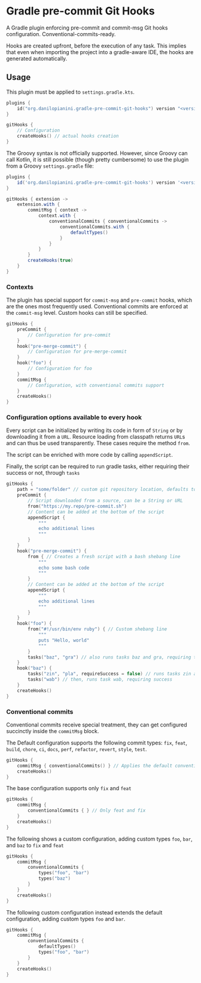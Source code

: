 # Gradle pre-commit Git Hooks

A Gradle plugin enforcing pre-commit and commit-msg Git hooks configuration. Conventional-commits-ready.

Hooks are created upfront, before the execution of any task.
This implies that even when importing the project into a gradle-aware IDE,
the hooks are generated automatically.

## Usage

This plugin must be applied to `settings.gradle.kts`.

```kotlin
plugins {
    id("org.danilopianini.gradle-pre-commit-git-hooks") version "<version>"
}

gitHooks {
    // Configuration
    createHooks() // actual hooks creation
}
```

The Groovy syntax is not officially supported.
However, since Groovy can call Kotlin, it is still possible
(though pretty cumbersome)
to use the plugin from a Groovy `settings.gradle` file:

```groovy
plugins {
    id('org.danilopianini.gradle-pre-commit-git-hooks') version '<version>'
}

gitHooks { extension ->
    extension.with {
        commitMsg { context ->
            context.with {
                conventionalCommits { conventionalCommits ->
                    conventionalCommits.with {
                        defaultTypes()
                    }
                }
            }
        }
        createHooks(true)
    }
}
```

### Contexts

The plugin has special support for `commit-msg` and `pre-commit` hooks, which are the ones most frequently used.
Conventional commits are enforced at the `commit-msg` level.
Custom hooks can still be specified.

```kotlin
gitHooks {
    preCommit {
        // Configuration for pre-commit
    }
    hook("pre-merge-commit") {
        // Configuration for pre-merge-commit
    }
    hook("foo") {
        // Configuration for foo
    }
    commitMsg {
        // Configuration, with conventional commits support
    } 
    createHooks()
}
```

### Configuration options available to every hook

Every script can be initialized by writing its code in form of `String`
or by downloading it from a `URL`.
Resource loading from classpath returns `URL`s and can thus be used transparently.
These cases require the method `from`.

The script can be enriched with more code by calling `appendScript`.

Finally, the script can be required to run gradle tasks,
either requiring their success or not, through `tasks`

```kotlin
gitHooks {
    path = "some/folder" // custom git repository location, defaults to the local project and scans the parents 
    preCommit {
        // Script downloaded from a source, can be a String or URL
        from("https://my.repo/pre-commit.sh")
        // Content can be added at the bottom of the script
        appendScript {
            """
            echo additional lines
            """
        }
    }
    hook("pre-merge-commit") {
        from { // Creates a fresh script with a bash shebang line
            """
            echo some bash code
            """
        }
        // Content can be added at the bottom of the script
        appendScript {
            """
            echo additional lines
            """
        }
    }
    hook("foo") {
        from("#!/usr/bin/env ruby") { // Custom shebang line
            """
            puts "Hello, world"
            """
        }
        tasks("baz", "gra") // also runs tasks baz and gra, requiring their success
    }
    hook("baz") {
        tasks("zin", "pla", requireSuccess = false) // runs tasks zin and pla, ignoring failure
        tasks("wab") // then, runs task wab, requiring success
    }
    createHooks()
}
```

### Conventional commits

Conventional commits receive special treatment,
they can get configured succinctly inside the `commitMsg` block.

The Default configuration supports the following commit types:
`fix`, `feat`, `build`, `chore`, `ci`, `docs`, `perf`, `refactor`, `revert`, `style`, `test`.

```kotlin
gitHooks {
    commitMsg { conventionalCommits() } // Applies the default conventional commits configuration
    createHooks()
}
```

The base configuration supports only `fix` and `feat`

```kotlin
gitHooks {
    commitMsg {
        conventionalCommits { } // Only feat and fix
    }
    createHooks()
}
```

The following shows a custom configuration,
adding custom types `foo`, `bar`, and `baz` to `fix` and `feat`

```kotlin
gitHooks {
    commitMsg {
        conventionalCommits {
            types("foo", "bar") 
            types("baz")
        }
    }
    createHooks()
}
```

The following custom configuration instead extends the default configuration,
adding custom types `foo` and `bar`.

```kotlin
gitHooks {
    commitMsg {
        conventionalCommits {
            defaultTypes()
            types("foo", "bar") 
        }
    }
    createHooks()
}
```
